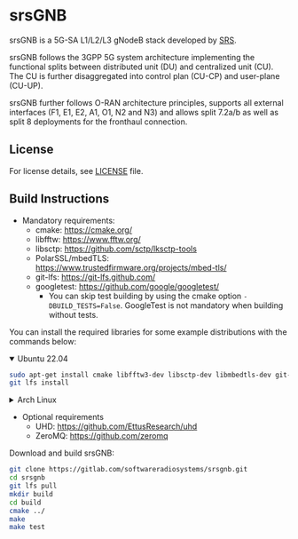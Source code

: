 srsGNB
======

srsGNB is a 5G-SA L1/L2/L3 gNodeB stack developed by [SRS](http://www.srs.io).

srsGNB follows the 3GPP 5G system architecture implementing the functional splits between distributed unit (DU)
and centralized unit (CU). The CU is further disaggregated into control plan (CU-CP) and user-plane (CU-UP).

srsGNB further follows O-RAN architecture principles, supports all external interfaces (F1, E1, E2, A1, O1, N2 and N3) and allows split 7.2a/b as well as split 8 deployments
for the fronthaul connection.

License
-------

For license details, see [LICENSE](LICENSE) file.

Build Instructions
------------------

* Mandatory requirements:
  * cmake:               <https://cmake.org/>
  * libfftw:             <https://www.fftw.org/>
  * libsctp:             <https://github.com/sctp/lksctp-tools>
  * PolarSSL/mbedTLS:    <https://www.trustedfirmware.org/projects/mbed-tls/>
  * git-lfs:             <https://git-lfs.github.com/>
  * googletest:          <https://github.com/google/googletest/>
    * You can skip test building by using the cmake option `-DBUILD_TESTS=False`. GoogleTest is not mandatory when building without tests.

You can install the required libraries for some example distributions with the commands below:

<details open>
<summary>Ubuntu 22.04</summary>


```bash
sudo apt-get install cmake libfftw3-dev libsctp-dev libmbedtls-dev git-lfs libgtest-dev
git lfs install
```
</details>
<details>
<summary>Arch Linux</summary>


```bash
sudo pacman -S cmake fftw mbedtls git-lfs gtest lksctp-tools
git lfs install
```
</details>

* Optional requirements
  * UHD:                 <https://github.com/EttusResearch/uhd>
  * ZeroMQ:              <https://github.com/zeromq>

Download and build srsGNB:

```bash
git clone https://gitlab.com/softwareradiosystems/srsgnb.git
cd srsgnb
git lfs pull
mkdir build
cd build
cmake ../
make
make test
```
